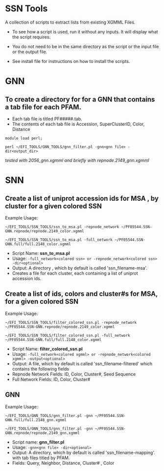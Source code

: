 # SSN Tools

A collection of scripts to extract lists from existing XGMML Files.

* To see how a script is used, run it without any inputs. It will display what the script requires.

* You do not need to be in the same directory as the script or the input file or the output file.

* See install file for instructions on how to install the scripts.

# GNN

## To create a directory for for a GNN that contains a tab file for each PFAM.
* Each tab file is titled PF#####.tab. 
* The contents of each tab file is Accession, SuperClusterID, Color, Distance

`module load perl;`

`perl ~/EFI_TOOLS/GNN_TOOLS/gnn_filter.pl -gnn<gnn file> -dir<output_dir> `

*tested with 2056_gnn.xgmml and briefly with repnode.2149_gnn.xgmml*

# SNN

## Create a list of uniprot accession ids for MSA , by cluster for a given colored SSN
Example Usage:  

`~/EFI_TOOLS/SSN_TOOLS/ssn_to_msa.pl -repnode_network ~/PF05544.SSN-GNN.repnode/repnode.2149_color.xgmml`

`~/EFI_TOOLS/SSN_TOOLS/ssn_to_msa.pl -full_network ~/PF05544.SSN-GNN.full/full.2148_color.xgmml`

*  Script Name: **ssn_to_msa.pl**
*  Usage: `-full_network<colored ssn> or -repnode_network<colored ssn> -dir<optional>`
*  Output: A directory , which by default is called 'ssn_filename-msa'.
*  Creates a file for each cluster, each containing a list of uniprot accession ids.
  
## Create a list of ids, colors and cluster#s for MSA, for a given colored SSN
Example Usage:

`~/EFI_TOOLS/SSN_TOOLS/filter_colored_ssn.pl -repnode_network ~/PF05544.SSN-GNN.repnode/repnode.2149_color.xgmml `

`~/EFI_TOOLS/SSN_TOOLS/filter_colored_ssn.pl -full_network ~/PF05544.SSN-GNN.full/full.2148_color.xgmml `

* Script Name: **filter_colored_ssn.pl**
* Usage: `-full_network<colored xgmml> or -repnode_network<colored xgmml> -output<optional>`
* Output: A file, which by default is called 'ssn_filename-filtered' which contains the following fields
 *  Repnode Network Fields: ID, Color, Cluster#, Seed Sequence
 *  Full Network Fields: ID, Color, Cluster#

## GNN

Example Usage:

`~/EFI_TOOLS/GNN_TOOLS/gnn_filter.pl -gnn ~/PF05544.SSN-GNN.full/full.2148_gnn.xgmml`

`~/EFI_TOOLS/GNN_TOOLS/gnn_filter.pl -gnn ~/PF05544.SSN-GNN.repnode/repnode.2149_gnn.xgmml`

* Script name: **gnn_filter.pl**
* Usage: `-gnn<gnn file> -dir<optional> `
* Output: A directory,   which by default is called 'ssn_filename-mapping'. with tab files titled by PFAM.
* Fields: Query, Neighbor, Distance, Cluster# , Color




